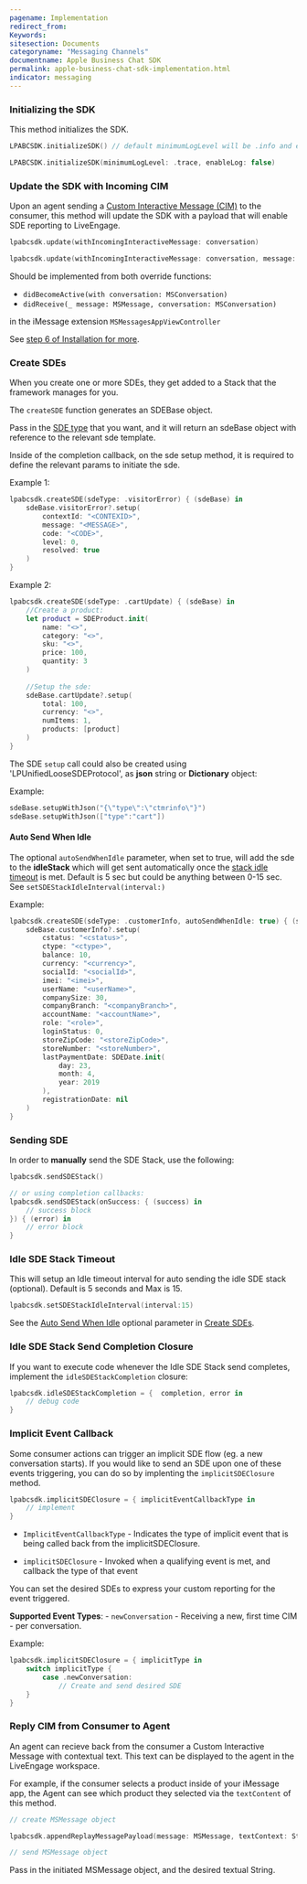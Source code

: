 ```yaml
---
pagename: Implementation
redirect_from:
Keywords:
sitesection: Documents
categoryname: "Messaging Channels"
documentname: Apple Business Chat SDK
permalink: apple-business-chat-sdk-implementation.html
indicator: messaging
---
```


### Initializing the SDK

This method initializes the SDK. 

```swift
LPABCSDK.initializeSDK() // default minimumLogLevel will be .info and enableLog will be true

LPABCSDK.initializeSDK(minimumLogLevel: .trace, enableLog: false)
```

### Update the SDK with Incoming CIM 

Upon an agent sending a [Custom Interactive Message (CIM)](apple-business-chat-templates-custom-interactive-message-template.html) to the consumer, this method will update the SDK with a payload that will enable SDE reporting to LiveEngage.

```swift
lpabcsdk.update(withIncomingInteractiveMessage: conversation)

lpabcsdk.update(withIncomingInteractiveMessage: conversation, message: message)

```

Should be implemented from both override functions:
- `didBecomeActive(with conversation: MSConversation)`
- `didReceive(_ message: MSMessage, conversation: MSConversation)`

in the iMessage extension `MSMessagesAppViewController`

See [step 6 of Installation for more](apple-business-chat-sdk-installation.html#sdk-installation-in-xcode).

### Create SDEs

When you create one or more SDEs, they get added to a Stack that the framework manages for you.

The `createSDE` function generates an SDEBase object.

Pass in the [SDE type](engagement-attributes-types-of-engagement-attributes.html) that you want, and it will return an sdeBase object with reference to the relevant sde template.

Inside of the completion callback, on the sde setup method, it is required to define the relevant params to initiate the sde.

Example 1: 

```swift
lpabcsdk.createSDE(sdeType: .visitorError) { (sdeBase) in
    sdeBase.visitorError?.setup(
        contextId: "<CONTEXID>",
        message: "<MESSAGE>",
        code: "<CODE>",
        level: 0,
        resolved: true
    )
}
```

Example 2:

```swift
lpabcsdk.createSDE(sdeType: .cartUpdate) { (sdeBase) in
    //Create a product:
    let product = SDEProduct.init(
        name: "<>", 
        category: "<>", 
        sku: "<>", 
        price: 100, 
        quantity: 3
    )
    
    //Setup the sde:
    sdeBase.cartUpdate?.setup(
        total: 100, 
        currency: "<>", 
        numItems: 1, 
        products: [product]
    )
}
```

The SDE `setup` call could also be created using 'LPUnifiedLooseSDEProtocol', as **json** string or **Dictionary** object:
	  
Example:

```swift
sdeBase.setupWithJson("{\"type\":\"ctmrinfo\"}")
sdeBase.setupWithJson(["type":"cart"])
```

#### Auto Send When Idle

The optional `autoSendWhenIdle` parameter, when set to true, will add the sde to the **idleStack** which will get sent automatically once the [stack idle timeout](#Idle-SDE-Stack-Timeout) is met. Default is 5 sec but could be anything between 0-15 sec. See `setSDEStackIdleInterval(interval:)`

Example:

```swift
lpabcsdk.createSDE(sdeType: .customerInfo, autoSendWhenIdle: true) { (sdeBase) in
    sdeBase.customerInfo?.setup(
        cstatus: "<cstatus>",
        ctype: "<ctype>",
        balance: 10,
        currency: "<currency>",
        socialId: "<socialId>",
        imei: "<imei>",
        userName: "<userName>",
        companySize: 30,
        companyBranch: "<companyBranch>",
        accountName: "<accountName>",
        role: "<role>",
        loginStatus: 0,
        storeZipCode: "<storeZipCode>",
        storeNumber: "<storeNumber>",
        lastPaymentDate: SDEDate.init(
            day: 23, 
            month: 4, 	
            year: 2019
        ),
        registrationDate: nil
    )
}
```

### Sending SDE

In order to **manually** send the SDE Stack, use the following:

```swift
lpabcsdk.sendSDEStack()

// or using completion callbacks:
lpabcsdk.sendSDEStack(onSuccess: { (success) in
    // success block
}) { (error) in
    // error block
}
```

### Idle SDE Stack Timeout

This will setup an Idle timeout interval for auto sending the idle SDE stack (optional). Default is 5 seconds and Max is 15.

```swift
lpabcsdk.setSDEStackIdleInterval(interval:15)
```

See the [Auto Send When Idle](#Auto-Send-When-Idle) optional parameter in [Create SDEs](#create-sdes).

### Idle SDE Stack Send Completion Closure

If you want to execute code whenever the Idle SDE Stack send completes, implement the `idleSDEStackCompletion` closure:

```swift
lpabcsdk.idleSDEStackCompletion = {  completion, error in
    // debug code
}

```

### Implicit Event Callback

Some consumer actions can trigger an implicit SDE flow (eg. a new conversation starts). If you would like to send an SDE upon one of these events triggering, you can do so by implenting the `implicitSDEClosure` method.

```swift
lpabcsdk.implicitSDEClosure = { implicitEventCallbackType in 
    // implement 
}
```

- `ImplicitEventCallbackType` - Indicates the type of implicit event that is being called back from the implicitSDEClosure. 

- `implicitSDEClosure` - Invoked when a qualifying event is met, and callback the type of that event 


You can set the desired SDEs to express your custom reporting for the  event triggered. 

**Supported Event Types**:
    - `newConversation` - Receiving a new, first time CIM - per conversation.

Example:

```swift
lpabcsdk.implicitSDEClosure = { implicitType in 
    switch implicitType {
        case .newConversation:
            // Create and send desired SDE
    }
}
```

### Reply CIM from Consumer to Agent

An agent can recieve back from the consumer a Custom Interactive Message with contextual text. This text can be displayed to the agent in the LiveEngage workspace.

For example, if the consumer selects a product inside of your iMessage app, the Agent can see which product they selected via the `textContent` of this method.

```swift
// create MSMessage object

lpabcsdk.appendReplayMessagePayload(message: MSMessage, textContext: String)

// send MSMessage object
```

Pass in the initiated MSMessage object, and the desired textual String. 
